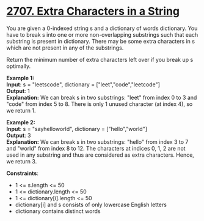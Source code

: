 # [2707. Extra Characters in a String](https://leetcode.com/problems/extra-characters-in-a-string/description/)

You are given a 0-indexed string s and a dictionary of words dictionary. You have to break s into one or more non-overlapping substrings such that each substring is present in dictionary. There may be some extra characters in s which are not present in any of the substrings.

Return the minimum number of extra characters left over if you break up s optimally.

**Example 1:**\
**Input**: s = "leetscode", dictionary = ["leet","code","leetcode"]\
**Output**: 1\
**Explanation:** We can break s in two substrings: "leet" from index 0 to 3 and "code" from index 5 to 8. There is only 1 unused character (at index 4), so we return 1.

**Example 2:**\
**Input**: s = "sayhelloworld", dictionary = ["hello","world"]\
**Output**: 3\
**Explanation:** We can break s in two substrings: "hello" from index 3 to 7 and "world" from index 8 to 12. The characters at indices 0, 1, 2 are not used in any substring and thus are considered as extra characters. Hence, we return 3.

**Constraints**:

* 1 <= s.length <= 50
* 1 <= dictionary.length <= 50
* 1 <= dictionary[i].length <= 50
* dictionary[i] and s consists of only lowercase English letters
* dictionary contains distinct words

